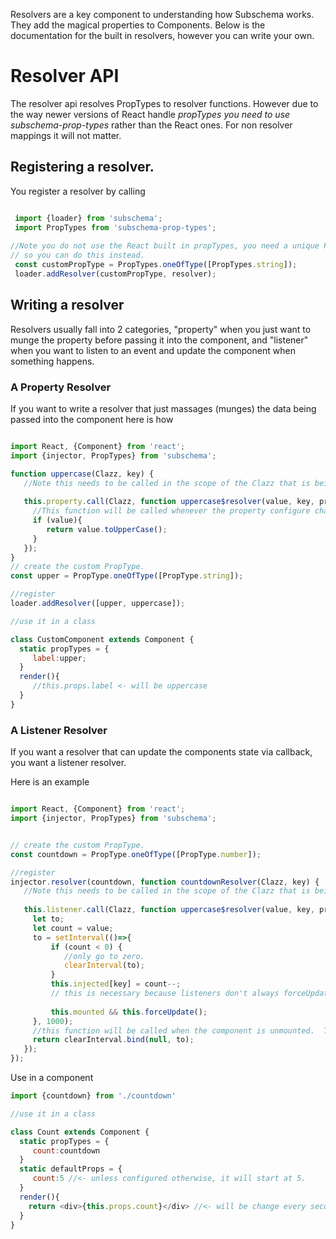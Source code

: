 
Resolvers are a key component to understanding how Subschema works.   They add the magical properties to Components.  Below is the documentation for the built in resolvers, however you can write your own.

# Resolver API
The resolver api resolves PropTypes to resolver functions.  However due to the
way newer versions of React handle *propTypes you need to use subschema-prop-types*
rather than the React ones.   For non resolver mappings it will not matter.



## Registering a resolver.
You register a resolver by calling
```js static

 import {loader} from 'subschema';
 import PropTypes from 'subschema-prop-types';
 
//Note you do not use the React built in propTypes, you need a unique PropType instance
// so you can do this instead.
 const customPropType = PropTypes.oneOfType([PropTypes.string]);
 loader.addResolver(customPropType, resolver);
```

## Writing a resolver
Resolvers usually fall into 2 categories, "property" when you just want to munge the property
before passing it into the component, and "listener" when you want to listen to
an event and update the component when something happens.  

### A Property Resolver 
If you want to write a resolver that just massages (munges) the data being passed into the component
here is how

```js static

import React, {Component} from 'react';
import {injector, PropTypes} from 'subschema';

function uppercase(Clazz, key) {
   //Note this needs to be called in the scope of the Clazz that is being inspected.
  
   this.property.call(Clazz, function uppercase$resolver(value, key, props, context){
     //This function will be called whenever the property configure changes.
     if (value){
        return value.toUpperCase();
     } 
   }); 
}
// create the custom PropType.
const upper = PropType.oneOfType([PropType.string]);

//register
loader.addResolver([upper, uppercase]);

//use it in a class

class CustomComponent extends Component {
  static propTypes = {
     label:upper;
  }
  render(){
     //this.props.label <- will be uppercase
  }
} 

```


### A Listener Resolver 
If you want a resolver that can update the components state via callback, 
you want a listener resolver.

Here is an example

```js static

import React, {Component} from 'react';
import {injector, PropTypes} from 'subschema';


// create the custom PropType.
const countdown = PropType.oneOfType([PropType.number]);

//register
injector.resolver(countdown, function countdownResolver(Clazz, key) {
   //Note this needs to be called in the scope of the Clazz that is being inspected.
  
   this.listener.call(Clazz, function uppercase$resolver(value, key, props, context){
     let to;
     let count = value;
     to = setInterval(()=>{
         if (count < 0) {
            //only go to zero.
            clearInterval(to);
         }
         this.injected[key] = count--;
         // this is necessary because listeners don't always forceUpdate.
 
         this.mounted && this.forceUpdate();
     }, 1000);
     //this function will be called when the component is unmounted.  The return for a listener is an unregister function.
     return clearInterval.bind(null, to);
   }); 
});
```

Use in a component
```js static
import {countdown} from './countdown'

//use it in a class

class Count extends Component {
  static propTypes = {
     count:countdown
  }
  static defaultProps = {
     count:5 //<- unless configured otherwise, it will start at 5.
  }
  render(){
    return <div>{this.props.count}</div> //<- will be change every second for 5 seconds.
  }
} 

```
